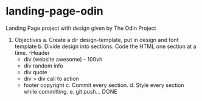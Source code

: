 # landing-page-odin
Landing Page project with design given by The Odin Project


1. Objectives
 a. Create a dir design-template, put in design and font template
 b. Divide design into sections. Code the HTML one section at a time.
    -Header
    - div (website awesome) - 100vh
    - div random info
    - div quote
    - div > div call to action
    - footer copyright
 c. Commit every section.
 d. Style every section while committing.
 e. git push... DONE